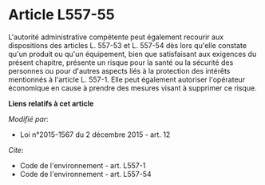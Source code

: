 # Article L557-55

L'autorité administrative compétente peut également recourir aux dispositions des articles L. 557-53 et L. 557-54 dès lors
qu'elle constate qu'un produit ou qu'un équipement, bien que satisfaisant aux exigences du présent chapitre, présente un
risque pour la santé ou la sécurité des personnes ou pour d'autres aspects liés à la protection des intérêts mentionnés à
l'article L. 557-1. Elle peut également autoriser l'opérateur économique en cause à prendre des mesures visant à supprimer ce
risque.

**Liens relatifs à cet article**

_Modifié par_:

  - Loi n°2015-1567 du 2 décembre 2015 - art. 12

_Cite_:

  - Code de l'environnement - art. L557-1
  - Code de l'environnement - art. L557-54
